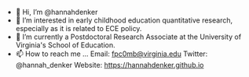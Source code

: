 - 👋 Hi, I’m @hannahdenker
- 👀 I’m interested in early childhood education quantitative research, especially as it is related to ECE policy. 
- 🌱 I’m currently a Postdoctoral Research Associate at the University of Virginia's School of Education. 
- 📫 How to reach me ... Email: fpc0mb@virginia.edu  Twitter: @hannah_denker  Website: https://hannahdenker.github.io 

<!---
hannahdenker/hannahdenker is a ✨ special ✨ repository because its `README.md` (this file) appears on your GitHub profile.
You can click the Preview link to take a look at your changes.
--->
